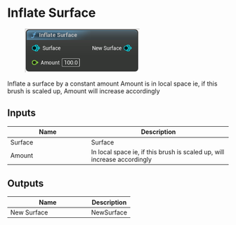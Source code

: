 # Inflate Surface

<div align="left" data-full-width="false"><figure><img src="../../../api/Surface/Inflate_Surface.png" alt=""><figcaption></figcaption></figure></div>

Inflate a surface by a constant amount Amount is in local space ie, if this brush is scaled up, Amount will increase accordingly

## Inputs

<table><thead><tr><th width="170">Name</th><th>Description</th></tr></thead><tbody><tr><td>Surface</td><td>Surface</td></tr><tr><td>Amount</td><td>In local space ie, if this brush is scaled up, will increase accordingly</td></tr></tbody></table>

## Outputs

<table><thead><tr><th width="170">Name</th><th>Description</th></tr></thead><tbody><tr><td>New Surface</td><td>NewSurface</td></tr></tbody></table>
